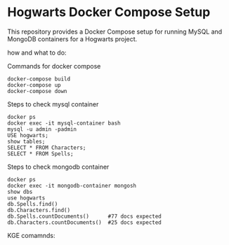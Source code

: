 # Hogwarts Docker Compose Setup

This repository provides a Docker Compose setup for running MySQL and MongoDB containers for a Hogwarts project.



how and what to do:


Commands for docker compose

```
docker-compose build
docker-compose up
docker-compose down
```
Steps to check mysql container

```
docker ps
docker exec -it mysql-container bash
mysql -u admin -padmin
USE hogwarts;
show tables;
SELECT * FROM Characters;
SELECT * FROM Spells;
```
Steps to check mongodb container

```
docker ps
docker exec -it mongodb-container mongosh
show dbs
use hogwarts 
db.Spells.find()
db.Characters.find()
db.Spells.countDocuments()      #77 docs expected
db.Characters.countDocuments()  #25 docs expected
```


KGE comamnds:

